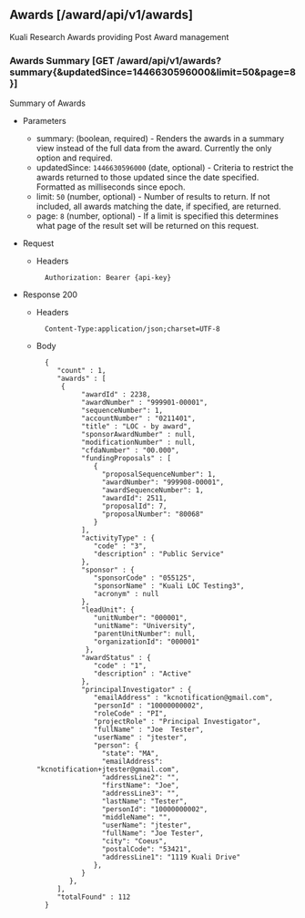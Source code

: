 ## Awards [/award/api/v1/awards]

Kuali Research Awards providing Post Award management

### Awards Summary [GET /award/api/v1/awards?summary{&updatedSince=1446630596000&limit=50&page=8}]

Summary of Awards

+ Parameters
	+ summary: (boolean, required) - Renders the awards in a summary view instead of the full data from the award. Currently the only option and required. 
	+ updatedSince: `1446630596000` (date, optional) - Criteria to restrict the awards returned to those updated since the date specified. Formatted as milliseconds since epoch.
	+ limit: `50` (number, optional) - Number of results to return. If not included, all awards matching the date, if specified, are returned.
	+ page: `8` (number, optional) - If a limit is specified this determines what page of the result set will be returned on this request.

+ Request
    + Headers

            Authorization: Bearer {api-key}

+ Response 200
    + Headers

            Content-Type:application/json;charset=UTF-8

    + Body

			{
			   "count" : 1,
			   "awards" : [
			   	{
			         "awardId" : 2238,
			         "awardNumber" : "999901-00001",
			         "sequenceNumber": 1,
			         "accountNumber" : "0211401",
			         "title" : "LOC - by award",
			         "sponsorAwardNumber" : null,
			         "modificationNumber" : null,
			         "cfdaNumber" : "00.000",
			         "fundingProposals" : [
				        {
				          "proposalSequenceNumber": 1,
				          "awardNumber": "999908-00001",
				          "awardSequenceNumber": 1,
				          "awardId": 2511,
				          "proposalId": 7,
				          "proposalNumber": "80068"
				        }
			         ],
			         "activityType" : {
			            "code" : "3",
			            "description" : "Public Service"
			         },
			         "sponsor" : {
			            "sponsorCode" : "055125",
			            "sponsorName" : "Kuali LOC Testing3",
			            "acronym" : null
			         },
			         "leadUnit": {
				        "unitNumber": "000001",
				        "unitName": "University",
				        "parentUnitNumber": null,
				        "organizationId": "000001"
				      },
			         "awardStatus" : {
			            "code" : "1",
			            "description" : "Active"
			         },
			         "principalInvestigator" : {
			            "emailAddress" : "kcnotification@gmail.com",
			            "personId" : "10000000002",
			            "roleCode" : "PI",
			            "projectRole" : "Principal Investigator",
			            "fullName" : "Joe  Tester",
			            "userName" : "jtester",
				        "person": {
				          "state": "MA",
				          "emailAddress": "kcnotification+jtester@gmail.com",
				          "addressLine2": "",
				          "firstName": "Joe",
				          "addressLine3": "",
				          "lastName": "Tester",
				          "personId": "10000000002",
				          "middleName": "",
				          "userName": "jtester",
				          "fullName": "Joe Tester",
				          "city": "Coeus",
				          "postalCode": "53421",
				          "addressLine1": "1119 Kuali Drive"
				        },
			         }
			      },
			   ],
			   "totalFound" : 112
			}

